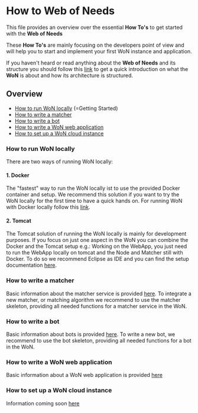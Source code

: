 # How to Web of Needs

This file provides an overview over the essential **How To's** to get started with the **Web of Needs**

These **How To's** are mainly focusing on the developers point of view and will help you to start and implement your first WoN instance and application.

If you haven't heard or read anything about the **Web of Needs** and its structure you should follow this [link](/README.md) to get a quick introduction on what the **WoN** is about and how its architecture is structured.

## Overview

- [How to run WoN locally](#how-to-run-won-locally) (=Getting Started)
- [How to write a matcher](#how-to-write-a-matcher)
- [How to write a bot](#how-to-write-a-bot)
- [How to write a WoN web application](#how-to-write-a-won-web-application)
- [How to set up a WoN cloud instance](#how-to-set-up-a-won-cloud-instance)

### How to run WoN locally

There are two ways of running WoN locally:

#### 1. Docker

The "fastest" way to run the WoN locally ist to use the provided Docker container and setup. We recommend this solution if you want to try the WoN locally for the first time to have a quick hands on.
For running WoN with Docker locally follow this [link](/webofneeds/won-docker/README.md).

#### 2. Tomcat

The Tomcat solution of running the WoN locally is mainly for development purposes. If you focus on just one aspect in the WoN you can combine the Docker and the Tomcat setup e.g.: Working on the WebApp, you just need to run the WebApp locally on tomcat and the Node and Matcher still with Docker. To do so we recommend Eclipse as IDE and you can find the setup documentation [here](/documentation/build-with-eclipse.md).

### How to write a matcher

Basic information about the matcher service is provided [here](/webofneeds/won-matcher-service/README.md).
To integrate a new matcher, or matching algorithm we recommend to use the matcher skeleton, providing all needed functions for a matcher service in the WoN.

### How to write a bot

Basic information about bots is provided [here](/webofneeds/won-bot/README.md).
To write a new bot, we recommend to use the bot skeleton, providing all needed functions for a bot in the WoN.

### How to write a WoN web application

Basic information about a WoN web application is provided [here](/webofneeds/won-owner-webapp/README.md)

### How to set up a WoN cloud instance

Information coming soon [here](installation-setting-up-build-environment-in-jenkins.md)
